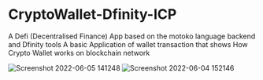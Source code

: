 # CryptoWallet-Dfinity-ICP
A Defi (Decentralised Finance) App based on the motoko language backend and Dfinity tools 
A basic Application of wallet transaction that shows How Crypto Wallet works on blockchain network 

![Screenshot 2022-06-05 141248](https://user-images.githubusercontent.com/88124100/172042897-9ed77809-81f0-420c-a448-f6dde1e9d838.png)
![Screenshot 2022-06-04 152146](https://user-images.githubusercontent.com/88124100/172042959-bd98ef2b-e149-439a-a81c-55abe3115ac6.png)
